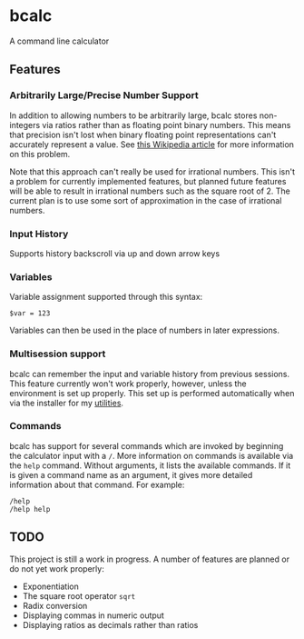 # bcalc
A command line calculator

## Features

### Arbitrarily Large/Precise Number Support

In addition to allowing numbers to be arbitrarily large, bcalc stores non-integers via ratios rather than as floating point binary numbers. This means that precision isn't lost when binary floating point representations can't accurately represent a value. See [this Wikipedia article](https://en.wikipedia.org/wiki/Binary_number#Fractions) for more information on this problem.

Note that this approach can't really be used for irrational numbers. This isn't a problem for currently implemented features, but planned future features will be able to result in irrational numbers such as the square root of 2. The current plan is to use some sort of approximation in the case of irrational numbers. 

### Input History

Supports history backscroll via up and down arrow keys

### Variables

Variable assignment supported through this syntax:

```
$var = 123
```

Variables can then be used in the place of numbers in later expressions.

### Multisession support

bcalc can remember the input and variable history from previous sessions. This feature currently won't work properly, however, unless the environment is set up properly. This set up is performed automatically when via the installer for my [utilities](https://github.com/bytesized/utilities).

### Commands

bcalc has support for several commands which are invoked by beginning the calculator input with a `/`. More information on commands is available via the `help` command. Without arguments, it lists the available commands. If it is given a command name as an argument, it gives more detailed information about that command. For example:

```
/help
/help help
```

## TODO

This project is still a work in progress. A number of features are planned or do not yet work properly:

 - Exponentiation
 - The square root operator `sqrt`
 - Radix conversion
 - Displaying commas in numeric output
 - Displaying ratios as decimals rather than ratios
